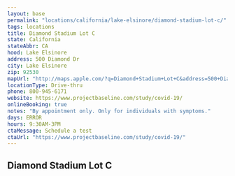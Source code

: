 ```yaml
---
layout: base
permalink: "locations/california/lake-elsinore/diamond-stadium-lot-c/"
tags: locations
title: Diamond Stadium Lot C
state: California
stateAbbr: CA
hood: Lake Elsinore
address: 500 Diamond Dr
city: Lake Elsinore
zip: 92530
mapUrl: "http://maps.apple.com/?q=Diamond+Stadium+Lot+C&address=500+Diamond+Dr,Lake+Elsinore,California,92530"
locationType: Drive-thru
phone: 800-945-6171
website: https://www.projectbaseline.com/study/covid-19/
onlineBooking: true
notes: "By appointment only. Only for individuals with symptoms."
days: ERROR
hours: 9:30AM-3PM
ctaMessage: Schedule a test
ctaUrl: "https://www.projectbaseline.com/study/covid-19/"
---
```

## Diamond Stadium Lot C